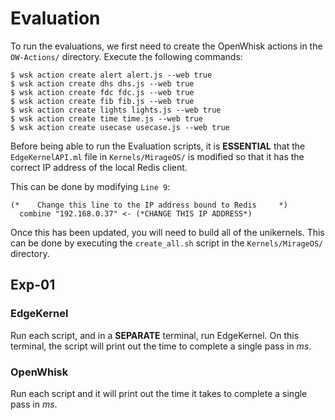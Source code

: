 # Evaluation #

To run the evaluations, we first need to create the OpenWhisk actions in the `OW-Actions/` directory.
Execute the following commands: 
```
$ wsk action create alert alert.js --web true
$ wsk action create dhs dhs.js --web true
$ wsk action create fdc fdc.js --web true 
$ wsk action create fib fib.js --web true
$ wsk action create lights lights.js --web true
$ wsk action create time time.js --web true
$ wsk action create usecase usecase.js --web true

```

Before being able to run the Evaluation scripts, it is **ESSENTIAL** that the `EdgeKernelAPI.ml` file 
in `Kernels/MirageOS/` is modified so that it has the correct IP address of the local Redis client.

This can be done by modifying `Line 9`:

```
(*    Change this line to the IP address bound to Redis     *) 
  combine "192.168.0.37" <- (*CHANGE THIS IP ADDRESS*)
```

Once this has been updated, you will need to build all of the unikernels.
This can be done by executing the `create_all.sh` script in the `Kernels/MirageOS/` directory. 


## Exp-01 ##

### EdgeKernel ###

Run each script, and in a **SEPARATE** terminal, run EdgeKernel.
On this terminal, the script will print out the time to complete a single
pass in *ms*.

### OpenWhisk  ###

Run each script and it will print out the time it takes to complete a single pass in *ms*.

